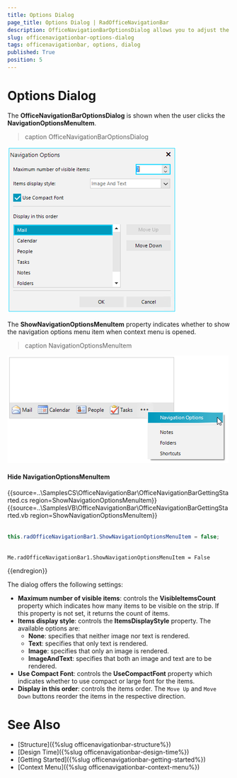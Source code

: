 ```yaml
---
title: Options Dialog
page_title: Options Dialog | RadOfficeNavigationBar
description: OfficeNavigationBarOptionsDialog allows you to adjust the settings offered by the WinForms OfficeNavigationBar.  
slug: officenavigationbar-options-dialog
tags: officenavigationbar, options, dialog
published: True
position: 5
---
```


# Options Dialog

The **OfficeNavigationBarOptionsDialog** is shown when the user clicks the **NavigationOptionsMenuItem**.

>caption OfficeNavigationBarOptionsDialog

![officenavigationbar-options-dialog 001](images/officenavigationbar-options-dialog001.png)

The **ShowNavigationOptionsMenuItem** property indicates whether to show the navigation options menu item when context menu is opened.

>caption NavigationOptionsMenuItem

![officenavigationbar-options-dialog 002](images/officenavigationbar-options-dialog002.png)

#### Hide NavigationOptionsMenuItem

{{source=..\SamplesCS\OfficeNavigationBar\OfficeNavigationBarGettingStarted.cs region=ShowNavigationOptionsMenuItem}} 
{{source=..\SamplesVB\OfficeNavigationBar\OfficeNavigationBarGettingStarted.vb region=ShowNavigationOptionsMenuItem}} 

````C#

this.radOfficeNavigationBar1.ShowNavigationOptionsMenuItem = false;         

````
````VB.NET

Me.radOfficeNavigationBar1.ShowNavigationOptionsMenuItem = False       

````

{{endregion}} 
 
The dialog offers the following settings:

* **Maximum number of visible items**: controls the **VisibleItemsCount** property which indicates how many items to be visible on the strip. If this property is not set, it returns the count of items.
* **Items display style**: controls the **ItemsDisplayStyle** property. The available options are:
	* **None**: specifies that neither image nor text is rendered.
	* **Text**: specifies that only text is rendered.
	* **Image**: specifies that only an image is rendered.
	* **ImageAndText**: specifies that both an image and text are to be rendered.
* **Use Compact Font**: controls the **UseCompactFont** property which indicates whether to use compact or large font for the items.
* **Display in this order**: controls the items order. The `Move Up` and `Move Down` buttons reorder the items in the respective direction.

# See Also

* [Structure]({%slug officenavigationbar-structure%})	
* [Design Time]({%slug officenavigationbar-design-time%})	
* [Getting Started]({%slug officenavigationbar-getting-started%})	
* [Context Menu]({%slug officenavigationbar-context-menu%})



